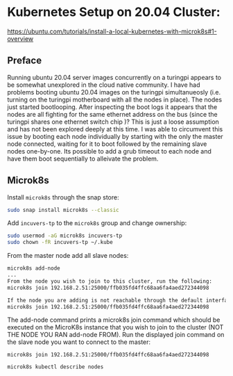 # Kubernetes Setup on 20.04 Cluster:
https://ubuntu.com/tutorials/install-a-local-kubernetes-with-microk8s#1-overview

## Preface
Running ubuntu 20.04 server images concurrently on a turingpi appears to be somewhat unexplored in the cloud native community. I have had problems booting ubuntu 20.04 images on the turingpi simultanueosly (i.e. turning on the turingpi motherboard with all the nodes in place). The nodes just started bootlooping. After inspecting the boot logs it appears that the nodes are all fighting for the same ethernet address on the bus (since the turingpi shares one ethernet switch chip )? This is just a loose assumption and has not been explored deeply at this time. I was able to circumvent this issue by booting each node individually by starting with the only the master node connected, waiting for it to boot followed by the remaining slave nodes one-by-one. Its possible to add a grub timeout to each node and have them boot sequentially to alleivate the problem.

## Microk8s

Install `microk8s` through the snap store:
```bash
sudo snap install microk8s --classic
```

Add `incuvers-tp` to the `microk8s` group and change ownership:
```bash
sudo usermod -aG microk8s incuvers-tp
sudo chown -fR incuvers-tp ~/.kube
```

From the master node add all slave nodes:
```bash
microk8s add-node
...
From the node you wish to join to this cluster, run the following:
microk8s join 192.168.2.51:25000/ffb035fd4ffc68aa6fa4aed272344098

If the node you are adding is not reachable through the default interface you can use one of the following:
microk8s join 192.168.2.51:25000/ffb035fd4ffc68aa6fa4aed272344098
```
The add-node command prints a microk8s join command which should be executed on the MicroK8s instance that you wish to join to the cluster (NOT THE NODE YOU RAN add-node FROM). Run the displayed join command on the slave node you want to connect to the master:
```
microk8s join 192.168.2.51:25000/ffb035fd4ffc68aa6fa4aed272344098
```

```bash
microk8s kubectl describe nodes

```